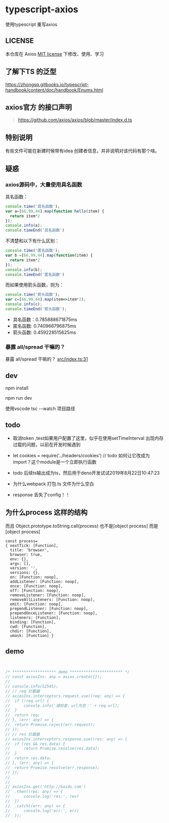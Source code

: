 # typescript-axios
使用typescript 重写axios


## LICENSE

本仓库在 Axios [MIT license](https://github.com/axios/axios/blob/master/LICENSE) 下修改、使用、学习

## 了解下TS 的泛型

https://zhongsp.gitbooks.io/typescript-handbook/content/doc/handbook/Enums.html

## axios官方 的接口声明
> https://github.com/axios/axios/blob/master/index.d.ts


## 特别说明

有些文件可能在新建时候带有idea 创建者信息，并非说明对该代码有那个啥。

## 疑惑

### axios源码中，大量使用具名函数

具名函数：

```js
console.time('具名函数');
var a=[66,99,44].map(function hello(item) {
  return item*2
});
console.info(a);
console.timeEnd('具名函数')

```
不清楚和以下有什么区别：
```js
console.time('匿名函数');
var b =[66,99,44].map(function(item) {
  return item*2
});
console.info(b);
console.timeEnd('匿名函数')

```
而如果使用箭头函数，则为：

```js
console.time('箭头函数');
var c=[66,99,44].map(item=>item*2);
console.info(c);
console.timeEnd('箭头函数');
```

- 具名函数：0.785888671875ms
- 匿名函数: 0.740966796875ms
- 箭头函数: 0.459228515625ms

### 暴露 all/spread 干嘛的？

暴露 all/spread 干嘛的？ [src/index.ts:31](src/index.ts )


## dev

npm install

npm run dev

使用vscode tsc --watch 项目路径


## todo 

- 取消token ,test如果用户配置了这里，似乎在使用setTimeInterval 出现内存过载的问题，以前在开发时候遇到
- let cookies = require('../headers/cookies') // todo 如何让它改成为import？这个module是一个立即执行函数
- todo 后续ts输出成为ts，然后用于deno开发试试2019年8月22日10:47:23

- 为什么webpack 打包.ts 文件为什么空白
- response 丢失了config！！

## 为什么process 这样的结构

而且
Object.prototype.toString.call(process) 
也不是[object process] 
而是 [object process]
```text
const process=
{ nextTick: [Function],
  title: 'browser',
  browser: true,
  env: {},
  argv: [],
  version: '',
  versions: {},
  on: [Function: noop],
  addListener: [Function: noop],
  once: [Function: noop],
  off: [Function: noop],
  removeListener: [Function: noop],
  removeAllListeners: [Function: noop],
  emit: [Function: noop],
  prependListener: [Function: noop],
  prependOnceListener: [Function: noop],
  listeners: [Function],
  binding: [Function],
  cwd: [Function],
  chdir: [Function],
  umask: [Function] }

```

## demo
```js


/* ******************* demo *********************** */
// const axiosIns: any = axios.create({});
//
// console.info(52545);
// // req 拦截器
// axiosIns.interceptors.request.use((req: any) => {
// 	if (!req.url) {
// 		console.info('请检查，url为空：' + req.url);
// 	}
// 	return req;
// }, (err: any) => {
// 	return Promise.reject(err.request);
// });
// // res 拦截器
// axiosIns.interceptors.response.use((res: any) => {
// 	if (res && res.data) {
// 		return Promise.resolve(res.data);
// 	}
// 	return res.data;
// }, (err: any) => {
// 	return Promise.resolve(err.response);
// });
//
//
// axiosIns.get('http://baidu.com')
// 	.then((res: any) => {
// 		console.log('res:', res)
// 	})
// 	.catch((err: any) => {
// 		console.log('err:', err)
// 	});

```

